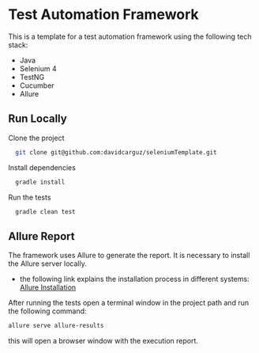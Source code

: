 # Test Automation Framework

This is a template for a test automation framework using the following tech stack:
- Java
- Selenium 4
- TestNG
- Cucumber
- Allure



## Run Locally

Clone the project

```bash
  git clone git@github.com:davidcarguz/seleniumTemplate.git
```

Install dependencies

```bash
  gradle install
```

Run the tests

```bash
  gradle clean test
```


## Allure Report
The framework uses Allure to generate the report. It is necessary to install the Allure server locally.
- the following link explains the installation process in different systems: [Allure Installation](https://docs.qameta.io/allure/#_installing_a_commandline)

After running the tests open a terminal window in the project path and run the following command:
```bash
allure serve allure-results
```
this will open a browser window with the execution report.

